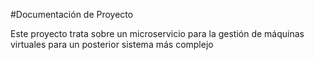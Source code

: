 #Documentación de Proyecto

Este proyecto trata sobre un microservicio para la gestión de máquinas virtuales para un posterior
sistema más complejo

